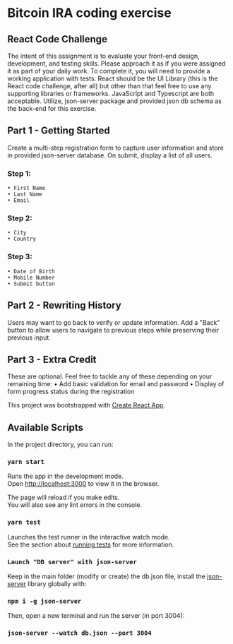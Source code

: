 # Bitcoin IRA coding exercise

## React Code Challenge
The intent of this assignment is to evaluate your front-end design, development, and testing skills. Please approach it as if you were assigned it as part of your daily work. To complete it, you will need to provide a working application with tests.
React should be the UI Library (this is the React code challenge, after all) but other than that feel free to use any supporting libraries or frameworks. JavaScript and Typescript are both acceptable. Utilize, json-server package and provided json db schema as the back-end for this exercise. 
## Part 1 - Getting Started
Create a multi-step registration form to capture user information and store in provided json-server database. On submit, display a list of all users.

### Step 1:
    • First Name
    • Last Name
    • Email
### Step 2:
    • City
    • Country
### Step 3:
    • Date of Birth
    • Mobile Number
    • Submit button
## Part 2 - Rewriting History
Users may want to go back to verify or update information. Add a "Back" button to allow users to navigate to previous steps while preserving their previous input.

## Part 3 - Extra Credit
These are optional. Feel free to tackle any of these depending on your remaining time:
    • Add basic validation for email and password
    • Display of form progress status during the registration 
  
This project was bootstrapped with [Create React App](https://github.com/facebook/create-react-app).

## Available Scripts

In the project directory, you can run:

### `yarn start`

Runs the app in the development mode.\
Open [http://localhost:3000](http://localhost:3000) to view it in the browser.

The page will reload if you make edits.\
You will also see any lint errors in the console.

### `yarn test`

Launches the test runner in the interactive watch mode.\
See the section about [running tests](https://facebook.github.io/create-react-app/docs/running-tests) for more information.

### `Launch "DB server" with json-server`

Keep in the main folder (modify or create) the db.json file, install the [json-server](https://www.npmjs.com/package/json-server#alternative-port) library globally with:

### `npm i -g json-server`

Then, open a new terminal and run the server (in port 3004):
### `json-server --watch db.json --port 3004`

